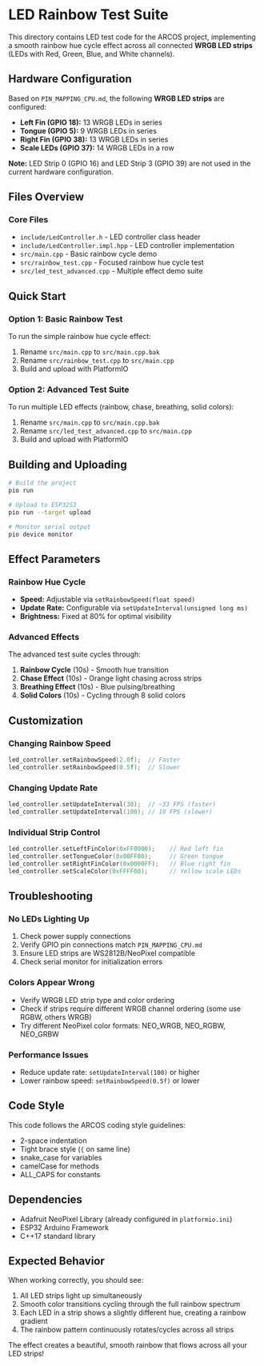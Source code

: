 # LED Rainbow Test Suite

This directory contains LED test code for the ARCOS project, implementing a smooth rainbow hue cycle effect across all connected **WRGB LED strips** (LEDs with Red, Green, Blue, and White channels).

## Hardware Configuration

Based on `PIN_MAPPING_CPU.md`, the following **WRGB LED strips** are configured:

- **Left Fin (GPIO 18):** 13 WRGB LEDs in series
- **Tongue (GPIO 5):** 9 WRGB LEDs in series  
- **Right Fin (GPIO 38):** 13 WRGB LEDs in series
- **Scale LEDs (GPIO 37):** 14 WRGB LEDs in a row

**Note:** LED Strip 0 (GPIO 16) and LED Strip 3 (GPIO 39) are not used in the current hardware configuration.

## Files Overview

### Core Files
- `include/LedController.h` - LED controller class header
- `include/LedController.impl.hpp` - LED controller implementation
- `src/main.cpp` - Basic rainbow cycle demo
- `src/rainbow_test.cpp` - Focused rainbow hue cycle test
- `src/led_test_advanced.cpp` - Multiple effect demo suite

## Quick Start

### Option 1: Basic Rainbow Test
To run the simple rainbow hue cycle effect:

1. Rename `src/main.cpp` to `src/main.cpp.bak`
2. Rename `src/rainbow_test.cpp` to `src/main.cpp`
3. Build and upload with PlatformIO

### Option 2: Advanced Test Suite
To run multiple LED effects (rainbow, chase, breathing, solid colors):

1. Rename `src/main.cpp` to `src/main.cpp.bak`
2. Rename `src/led_test_advanced.cpp` to `src/main.cpp`
3. Build and upload with PlatformIO

## Building and Uploading

```bash
# Build the project
pio run

# Upload to ESP32S3
pio run --target upload

# Monitor serial output
pio device monitor
```

## Effect Parameters

### Rainbow Hue Cycle
- **Speed:** Adjustable via `setRainbowSpeed(float speed)`
- **Update Rate:** Configurable via `setUpdateInterval(unsigned long ms)`
- **Brightness:** Fixed at 80% for optimal visibility

### Advanced Effects
The advanced test suite cycles through:
1. **Rainbow Cycle** (10s) - Smooth hue transition
2. **Chase Effect** (10s) - Orange light chasing across strips
3. **Breathing Effect** (10s) - Blue pulsing/breathing
4. **Solid Colors** (10s) - Cycling through 8 solid colors

## Customization

### Changing Rainbow Speed
```cpp
led_controller.setRainbowSpeed(2.0f);  // Faster
led_controller.setRainbowSpeed(0.5f);  // Slower
```

### Changing Update Rate
```cpp
led_controller.setUpdateInterval(30);  // ~33 FPS (faster)
led_controller.setUpdateInterval(100); // 10 FPS (slower)
```

### Individual Strip Control
```cpp
led_controller.setLeftFinColor(0xFF0000);    // Red left fin
led_controller.setTongueColor(0x00FF00);     // Green tongue
led_controller.setRightFinColor(0x0000FF);   // Blue right fin
led_controller.setScaleColor(0xFFFF00);      // Yellow scale LEDs
```

## Troubleshooting

### No LEDs Lighting Up
1. Check power supply connections
2. Verify GPIO pin connections match `PIN_MAPPING_CPU.md`
3. Ensure LED strips are WS2812B/NeoPixel compatible
4. Check serial monitor for initialization errors

### Colors Appear Wrong
- Verify WRGB LED strip type and color ordering
- Check if strips require different WRGB channel ordering (some use RGBW, others WRGB)
- Try different NeoPixel color formats: NEO_WRGB, NEO_RGBW, NEO_GRBW

### Performance Issues
- Reduce update rate: `setUpdateInterval(100)` or higher
- Lower rainbow speed: `setRainbowSpeed(0.5f)` or lower

## Code Style

This code follows the ARCOS coding style guidelines:
- 2-space indentation
- Tight brace style (`{` on same line)
- snake_case for variables
- camelCase for methods
- ALL_CAPS for constants

## Dependencies

- Adafruit NeoPixel Library (already configured in `platformio.ini`)
- ESP32 Arduino Framework
- C++17 standard library

## Expected Behavior

When working correctly, you should see:
1. All LED strips light up simultaneously
2. Smooth color transitions cycling through the full rainbow spectrum
3. Each LED in a strip shows a slightly different hue, creating a rainbow gradient
4. The rainbow pattern continuously rotates/cycles across all strips

The effect creates a beautiful, smooth rainbow that flows across all your LED strips!